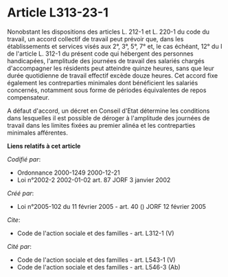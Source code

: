 # Article L313-23-1

Nonobstant les dispositions des articles L. 212-1 et L. 220-1 du code du travail, un accord collectif de travail peut prévoir
que, dans les établissements et services visés aux 2°, 3°, 5°, 7° et, le cas échéant, 12° du I de l'article L. 312-1 du
présent code qui hébergent des personnes handicapées, l'amplitude des journées de travail des salariés chargés d'accompagner
les résidents peut atteindre quinze heures, sans que leur durée quotidienne de travail effectif excède douze heures. Cet
accord fixe également les contreparties minimales dont bénéficient les salariés concernés, notamment sous forme de périodes
équivalentes de repos compensateur. 

A défaut d'accord, un décret en Conseil d'Etat détermine les conditions dans lesquelles il est possible de déroger à
l'amplitude des journées de travail dans les limites fixées au premier alinéa et les contreparties minimales afférentes.

**Liens relatifs à cet article**

_Codifié par_:

  - Ordonnance 2000-1249 2000-12-21
  - Loi n°2002-2 2002-01-02 art. 87 JORF 3 janvier 2002

_Créé par_:

  - Loi n°2005-102 du 11 février 2005 - art. 40 () JORF 12 février 2005

_Cite_:

  - Code de l'action sociale et des familles - art. L312-1 (V)

_Cité par_:

  - Code de l'action sociale et des familles - art. L543-1 (V)
  - Code de l'action sociale et des familles - art. L546-3 (Ab)
